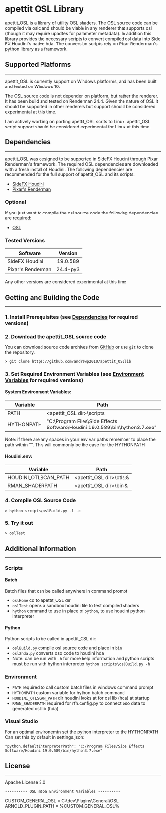 # apettit OSL Library
apettit_OSL is a library of utility OSL shaders. The OSL source code can be compiled via oslc and should be viable in any renderer that supports osl (though it may require upadtes for parameter metadata). In addition this library provides the necessary scripts to convert compiled osl data into Side FX Houdini's native hda. The conversion scripts rely on Pixar Renderman's python library as a framework.

## Supported Platforms
----------------------
apettit_OSL is currently support on Windows platforms, and has been built and tested on Windows 10.

The OSL source code is not dependen on platform, but rather the renderer. It has been build and tested on Renderman 24.4. Given the nature of OSL it should be supported in other renderers but support should be considered experimental at this time.

I am actively working on porting apettit_OSL scrits to Linux. apettit_OSL script support should be considered experimental for Linux at this time.


## Dependencies
---------------
apettit_OSL was designed to be supported in SideFX Houdini through Pixar Renderman's framework. The required OSL dependencies are downloaded with a fresh install of Houdini. The following dependencies are recommended for the full support of apettit_OSL and its scripts:
 - [SideFX Houdini](https://www.sidefx.com/)
 - [Pixar's Renderman](https://renderman.pixar.com/)

 ### Optional
 If you just want to compile the osl source code the following dependencies are required:
 - [OSL](https://github.com/AcademySoftwareFoundation/OpenShadingLanguage.git)

 ### Tested Versions
| Software          | Version  |
| ----------------- |:--------:|
| SideFX Houdini    | 19.0.589 |
| Pixar's Renderman | 24.4-py3 |

 Any other versions are considered experimental at this time


## Getting and Building the Code
--------------------------------

### 1. Install Prerequisites (see [Dependencies](#dependencies) for required versions)
### 2. Download the apettit_OSL source code
You can download source code archives from [GitHub](https://github.com/andrewp2010/apettit_OSLlib) or use ```git``` to clone the repository.

```
> git clone https://github.com/andrewp2010/apettit_OSLlib
```

### 3. Set Required Environment Variables (see [Environment Variables](#Environment) for required versions)

#### System Environment Variables:
| Variable   | Path                                                                        |
| ---------- |-----------------------------------------------------------------------------|
| PATH       | <apettit_OSL dir>\scripts                                                   |
| HYTHONPATH | "C:\Program Files\Side Effects Software\Houdini 19.0.589\bin\hython3.7.exe" |

Note: if there are any spaces in your env var paths remember to place the path within "". This will commonly be the case for the HYTHONPATH

#### Houdini.env:
| Variable             | Path                     |
| -------------------- |--------------------------|
| HOUDINI_OTLSCAN_PATH | <apettit_OSL dir>\otls;& |
| RMAN_SHADERPATH      | <apettit_OSL dir>\bin;&  |

### 4. Compile OSL Source Code
```
> hython srcipts\oslBuild.py -l -c
```

### 5. Try it out
```
> oslTest
```

## Additional Information
-------------------------
### Scripts
#### Batch
Batch files that can be called anywhere in command prompt
- ```oslHome``` cd to apettit_OSL dir
- ```oslTest``` opens a sandbox houdini file to test compiled shaders
- ```hython``` command to use in place of ```python```, to use houdini python interpreter
#### Python
Python scripts to be called in apettit_OSL dir:
- ```oslBuild.py``` compile osl source code and place in ```bin```
- ```osl2hda.py``` converts oso code to houdini hda
- Note: can be run with ```-h``` for more help information and python scripts must be run with hython interpreter
```hython scripts\oslBuild.py -h```

### Environment
- ```PATH``` required to call custom batch files in windows command prompt
- ```HYTHONPATH``` custom variable for hython  batch command
- ```HOUDINI_OTLSCAN_PATH``` dir houdini looks at for osl lib (hda) at startup
- ```RMAN_SHADERPATH``` required for rfh.config.py to connect oso data to generated osl lib (hda)

### Visual Studio
For an optimal environemtn set the python interpreter to the HYTHONPATH
Can set this by default in settings.json:
```
"python.defaultInterpreterPath": "C:/Program Files/Side Effects Software/Houdini 19.0.589/bin/hython3.7.exe"
```

## License
----------
Apache License 2.0






	---------- OSL mtoa Environment Variables ----------
CUSTOM_GENERAL_OSL = C:\dev\Plugins\General\OSL
ARNOLD_PLUGIN_PATH = %CUSTOM_GENERAL_OSL%